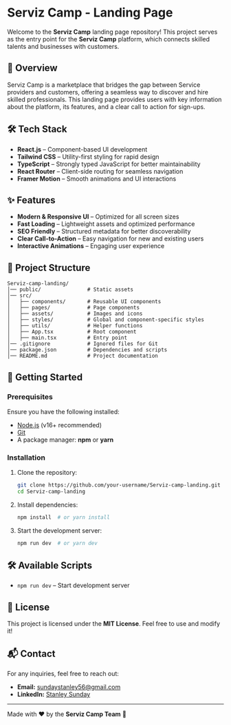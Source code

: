 # Serviz Camp - Landing Page

Welcome to the **Serviz Camp** landing page repository! This project serves as the entry point for the **Serviz Camp** platform, which connects skilled talents and businesses with customers.

## 🚀 Overview

Serviz Camp is a marketplace that bridges the gap between Service providers and customers, offering a seamless way to discover and hire skilled professionals. This landing page provides users with key information about the platform, its features, and a clear call to action for sign-ups.

## 🛠 Tech Stack

- **React.js** – Component-based UI development
- **Tailwind CSS** – Utility-first styling for rapid design
- **TypeScript** – Strongly typed JavaScript for better maintainability
- **React Router** – Client-side routing for seamless navigation
- **Framer Motion** – Smooth animations and UI interactions

## ✨ Features

- **Modern & Responsive UI** – Optimized for all screen sizes
- **Fast Loading** – Lightweight assets and optimized performance
- **SEO Friendly** – Structured metadata for better discoverability
- **Clear Call-to-Action** – Easy navigation for new and existing users
- **Interactive Animations** – Engaging user experience

## 📂 Project Structure

```
Serviz-camp-landing/
│── public/               # Static assets
│── src/
│   ├── components/       # Reusable UI components
│   ├── pages/            # Page components
│   ├── assets/           # Images and icons
│   ├── styles/           # Global and component-specific styles
│   ├── utils/            # Helper functions
│   ├── App.tsx           # Root component
│   ├── main.tsx          # Entry point
│── .gitignore            # Ignored files for Git
│── package.json          # Dependencies and scripts
│── README.md             # Project documentation
```

## 🚀 Getting Started

### Prerequisites
Ensure you have the following installed:
- [Node.js](https://nodejs.org/) (v16+ recommended)
- [Git](https://git-scm.com/)
- A package manager: **npm** or **yarn**

### Installation
1. Clone the repository:
   ```sh
   git clone https://github.com/your-username/Serviz-camp-landing.git
   cd Serviz-camp-landing
   ```
2. Install dependencies:
   ```sh
   npm install  # or yarn install
   ```
3. Start the development server:
   ```sh
   npm run dev  # or yarn dev
   ```

## 🛠 Available Scripts

- `npm run dev` – Start development server


## 📜 License

This project is licensed under the **MIT License**. Feel free to use and modify it!

## 📬 Contact

For any inquiries, feel free to reach out:
- **Email:** sundaystanley56@gmail.com
- **LinkedIn:** [Stanley Sunday](https://www.linkedin.com/in/stanley1dung)

---
Made with ❤️ by the **Serviz Camp Team** 🚀
